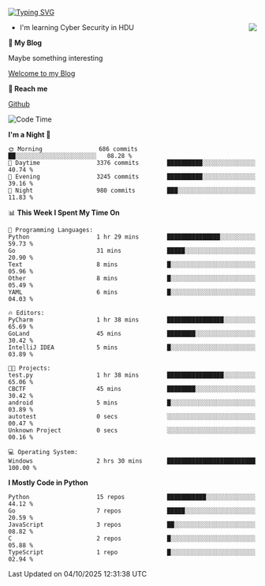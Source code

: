 [![Typing SVG](https://readme-typing-svg.herokuapp.com?font=Fira+Code&pause=1000&random=false&width=450&height=60&lines=Hello+%F0%9F%91%8B%F0%9F%8F%BB;I'm+JBNRZ)](https://git.io/typing-svg)

<a href="#">
  <img align="right" src="https://github-readme-stats.vercel.app/api?username=JBNRZ&show_icons=true&bg_color=15,f2f7fd,E0EAFC" />
</a>

- I'm learning Cyber Security in HDU

 **🌱 My Blog**

Maybe something interesting

[Welcome to my Blog](https://jbnrz.com.cn/)

 **💬 Reach me** 

[Github](https://github.com/JBNRZ)


<!--START_SECTION:waka-->
![Code Time](http://img.shields.io/badge/Code%20Time-1%2C403%20hrs%2049%20mins-blue)

**I'm a Night 🦉** 

```text
🌞 Morning                686 commits         ██░░░░░░░░░░░░░░░░░░░░░░░   08.28 % 
🌆 Daytime                3376 commits        ██████████░░░░░░░░░░░░░░░   40.74 % 
🌃 Evening                3245 commits        ██████████░░░░░░░░░░░░░░░   39.16 % 
🌙 Night                  980 commits         ███░░░░░░░░░░░░░░░░░░░░░░   11.83 % 
```


📊 **This Week I Spent My Time On** 

```text
💬 Programming Languages: 
Python                   1 hr 29 mins        ███████████████░░░░░░░░░░   59.73 % 
Go                       31 mins             █████░░░░░░░░░░░░░░░░░░░░   20.90 % 
Text                     8 mins              █░░░░░░░░░░░░░░░░░░░░░░░░   05.96 % 
Other                    8 mins              █░░░░░░░░░░░░░░░░░░░░░░░░   05.49 % 
YAML                     6 mins              █░░░░░░░░░░░░░░░░░░░░░░░░   04.03 % 

🔥 Editors: 
PyCharm                  1 hr 38 mins        ████████████████░░░░░░░░░   65.69 % 
GoLand                   45 mins             ████████░░░░░░░░░░░░░░░░░   30.42 % 
IntelliJ IDEA            5 mins              █░░░░░░░░░░░░░░░░░░░░░░░░   03.89 % 

🐱‍💻 Projects: 
test.py                  1 hr 38 mins        ████████████████░░░░░░░░░   65.06 % 
CBCTF                    45 mins             ████████░░░░░░░░░░░░░░░░░   30.42 % 
android                  5 mins              █░░░░░░░░░░░░░░░░░░░░░░░░   03.89 % 
autotest                 0 secs              ░░░░░░░░░░░░░░░░░░░░░░░░░   00.47 % 
Unknown Project          0 secs              ░░░░░░░░░░░░░░░░░░░░░░░░░   00.16 % 

💻 Operating System: 
Windows                  2 hrs 30 mins       █████████████████████████   100.00 % 
```

**I Mostly Code in Python** 

```text
Python                   15 repos            ███████████░░░░░░░░░░░░░░   44.12 % 
Go                       7 repos             █████░░░░░░░░░░░░░░░░░░░░   20.59 % 
JavaScript               3 repos             ██░░░░░░░░░░░░░░░░░░░░░░░   08.82 % 
C                        2 repos             █░░░░░░░░░░░░░░░░░░░░░░░░   05.88 % 
TypeScript               1 repo              █░░░░░░░░░░░░░░░░░░░░░░░░   02.94 % 
```




 Last Updated on 04/10/2025 12:31:38 UTC
<!--END_SECTION:waka-->
